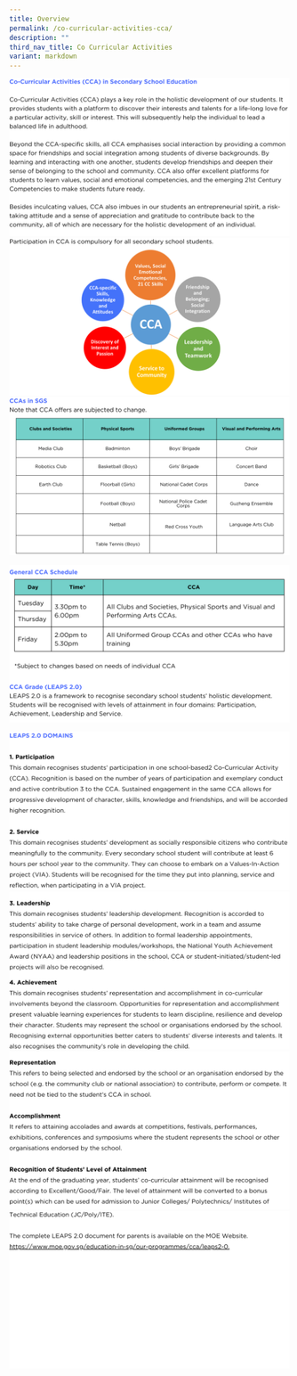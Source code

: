 ```yaml
---
title: Overview
permalink: /co-curricular-activities-cca/
description: ""
third_nav_title: Co Curricular Activities
variant: markdown
---
```

![](/images/ccaoverview2024__1_.png)
![](/images/ccaoverview2024__2_.png)
![](/images/ccaoverview2024__3_.png)

![](/images/ccaoverviewv22024_4.png)

![](/images/ccaoverview2024__5_.png)
![](/images/ccaoverview2024__6_.png)
![](/images/ccaoverview2024__7_.png)
<a href="https://www.moe.gov.sg/education-in-sg/our-programmes/cca/leaps2-0"><img src="/images/School_Website.png"></a>